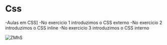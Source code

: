# Css
-Aulas em CSS]
-No exercicio 1 introduzimos o CSS externo
-No exercicio 2 introduzimos o CSS inline
-No exercicio 3 introduzimos o CSS interno

![ZMhS](https://github.com/user-attachments/assets/6304c4e9-a14a-4fe3-ad25-22a02a97a2e0)

